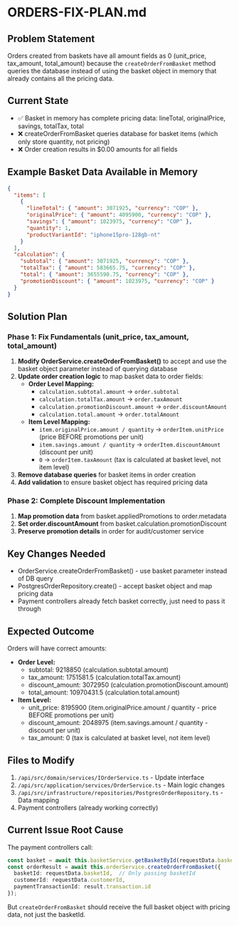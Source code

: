 # ORDERS-FIX-PLAN.md

## Problem Statement
Orders created from baskets have all amount fields as 0 (unit_price, tax_amount, total_amount) because the `createOrderFromBasket` method queries the database instead of using the basket object in memory that already contains all the pricing data.

## Current State
- ✅ Basket in memory has complete pricing data: lineTotal, originalPrice, savings, totalTax, total
- ❌ createOrderFromBasket queries database for basket items (which only store quantity, not pricing)
- ❌ Order creation results in $0.00 amounts for all fields

## Example Basket Data Available in Memory
```json
{
  "items": [
    {
      "lineTotal": { "amount": 3071925, "currency": "COP" },
      "originalPrice": { "amount": 4095900, "currency": "COP" },
      "savings": { "amount": 1023975, "currency": "COP" },
      "quantity": 1,
      "productVariantId": "iphone15pro-128gb-nt"
    }
  ],
  "calculation": {
    "subtotal": { "amount": 3071925, "currency": "COP" },
    "totalTax": { "amount": 583665.75, "currency": "COP" },
    "total": { "amount": 3655590.75, "currency": "COP" },
    "promotionDiscount": { "amount": 1023975, "currency": "COP" }
  }
}
```

## Solution Plan

### Phase 1: Fix Fundamentals (unit_price, tax_amount, total_amount)
1. **Modify OrderService.createOrderFromBasket()** to accept and use the basket object parameter instead of querying database
2. **Update order creation logic** to map basket data to order fields:
   - **Order Level Mapping:**
     - `calculation.subtotal.amount` → `order.subtotal`
     - `calculation.totalTax.amount` → `order.taxAmount`
     - `calculation.promotionDiscount.amount` → `order.discountAmount`
     - `calculation.total.amount` → `order.totalAmount`
   - **Item Level Mapping:**
     - `item.originalPrice.amount / quantity` → `orderItem.unitPrice` (price BEFORE promotions per unit)
     - `item.savings.amount / quantity` → `orderItem.discountAmount` (discount per unit)
     - `0` → `orderItem.taxAmount` (tax is calculated at basket level, not item level)
3. **Remove database queries** for basket items in order creation
4. **Add validation** to ensure basket object has required pricing data

### Phase 2: Complete Discount Implementation
1. **Map promotion data** from basket.appliedPromotions to order.metadata
2. **Set order.discountAmount** from basket.calculation.promotionDiscount
3. **Preserve promotion details** in order for audit/customer service

## Key Changes Needed
- OrderService.createOrderFromBasket() - use basket parameter instead of DB query
- PostgresOrderRepository.create() - accept basket object and map pricing data
- Payment controllers already fetch basket correctly, just need to pass it through

## Expected Outcome
Orders will have correct amounts:
- **Order Level:**
  - subtotal: 9218850 (calculation.subtotal.amount)
  - tax_amount: 1751581.5 (calculation.totalTax.amount)
  - discount_amount: 3072950 (calculation.promotionDiscount.amount)
  - total_amount: 10970431.5 (calculation.total.amount)
- **Item Level:**
  - unit_price: 8195900 (item.originalPrice.amount / quantity - price BEFORE promotions per unit)
  - discount_amount: 2048975 (item.savings.amount / quantity - discount per unit)
  - tax_amount: 0 (tax is calculated at basket level, not item level)

## Files to Modify
1. `/api/src/domain/services/IOrderService.ts` - Update interface
2. `/api/src/application/services/OrderService.ts` - Main logic changes
3. `/api/src/infrastructure/repositories/PostgresOrderRepository.ts` - Data mapping
4. Payment controllers (already working correctly)

## Current Issue Root Cause
The payment controllers call:
```typescript
const basket = await this.basketService.getBasketById(requestData.basketId);
const orderResult = await this.orderService.createOrderFromBasket({
  basketId: requestData.basketId,  // Only passing basketId
  customerId: requestData.customerId,
  paymentTransactionId: result.transaction.id
});
```

But `createOrderFromBasket` should receive the full basket object with pricing data, not just the basketId.
